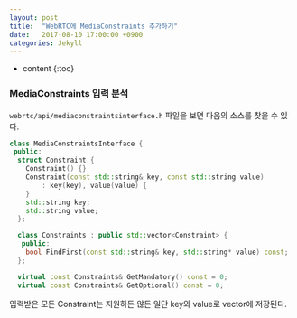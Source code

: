 ```yaml
---
layout: post
title:  "WebRTC에 MediaConstraints 추가하기"
date:   2017-08-10 17:00:00 +0900
categories: Jekyll
---
```


* content
{:toc}

### MediaConstraints 입력 분석
`webrtc/api/mediaconstraintsinterface.h` 파일을 보면 다음의 소스를 찾을 수 있다.
```cpp
class MediaConstraintsInterface {
 public:
  struct Constraint {
    Constraint() {}
    Constraint(const std::string& key, const std::string value)
        : key(key), value(value) {
    }
    std::string key;
    std::string value;
  };

  class Constraints : public std::vector<Constraint> {
   public:
    bool FindFirst(const std::string& key, std::string* value) const;
  };

  virtual const Constraints& GetMandatory() const = 0;
  virtual const Constraints& GetOptional() const = 0;
```

입력받은 모든 Constraint는 지원하든 않든 일단 key와 value로 vector에 저장된다.



